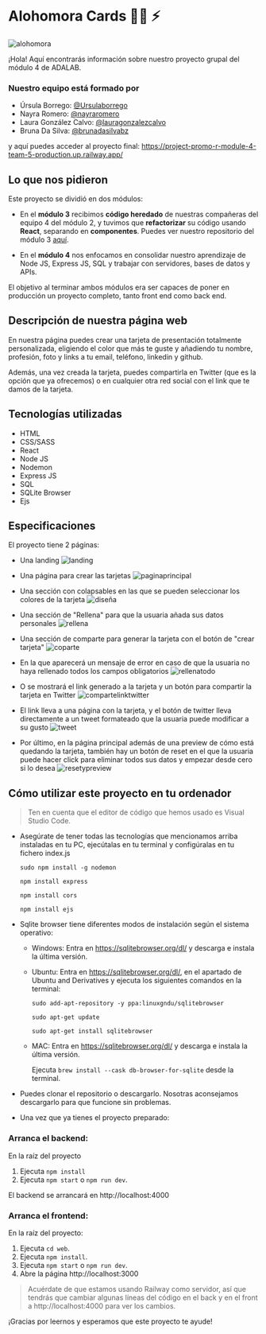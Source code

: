 # Alohomora Cards :mage_man: :zap:

![alohomora](https://user-images.githubusercontent.com/97313204/209992312-24c7434c-7608-4df3-b483-aa11d5a5c666.png)

¡Hola! Aquí encontrarás información sobre nuestro proyecto grupal del módulo 4 de ADALAB.

### Nuestro equipo está formado por

- Úrsula Borrego: [@Ursulaborrego](https://github.com/UrsulaBorrego)
- Nayra Romero: [@nayraromero](https://github.com/nayraromero)
- Laura González Calvo: [@lauragonzalezcalvo](https://github.com/lauragonzalezcalvo)
- Bruna Da Silva: [@brunadasilvabz](https://github.com/brunadasilvabz)

y aquí puedes acceder al proyecto final: https://project-promo-r-module-4-team-5-production.up.railway.app/

## Lo que nos pidieron

Este proyecto se dividió en dos módulos:

- En el **módulo 3** recibimos **código heredado** de nuestras compañeras del equipo 4 del módulo 2, y tuvimos que **refactorizar** su código usando **React**, separando en **componentes**. Puedes ver nuestro repositorio del módulo 3 [aquí](https://github.com/Adalab/project-promo-r-module-3-team-5).

- En el **módulo 4** nos enfocamos en consolidar nuestro aprendizaje de Node JS, Express JS, SQL y trabajar con servidores, bases de datos y APIs.

El objetivo al terminar ambos módulos era ser capaces de poner en producción un proyecto completo, tanto front end como back end.

## Descripción de nuestra página web

En nuestra página puedes crear una tarjeta de presentación totalmente personalizada, eligiendo el color que más te guste y añadiendo tu nombre, profesión, foto y links a tu email, teléfono, linkedin y github.

Además, una vez creada la tarjeta, puedes compartirla en Twitter (que es la opción que ya ofrecemos) o en cualquier otra red social con el link que te damos de la tarjeta.

## Tecnologías utilizadas

- HTML
- CSS/SASS
- React
- Node JS
- Nodemon
- Express JS
- SQL
- SQLite Browser
- Ejs

## Especificaciones

El proyecto tiene 2 páginas:

- Una landing ![landing](https://user-images.githubusercontent.com/97313204/209984757-7293cb0f-8e0d-49c5-8b84-d86e7cc8c982.png)

- Una página para crear las tarjetas ![paginaprincipal](https://user-images.githubusercontent.com/97313204/209985462-56213da5-babd-40fb-95af-8daecd91812a.png)

- Una sección con colapsables en las que se pueden seleccionar los colores de la tarjeta ![diseña](https://user-images.githubusercontent.com/97313204/209986297-dcc0eb86-6ebb-46ed-96ed-4f9f57ad0d10.png)

- Una sección de "Rellena" para que la usuaria añada sus datos personales ![rellena](https://user-images.githubusercontent.com/97313204/209992452-b065e406-973e-4d6f-9e42-2eecc014da57.png)

- Una sección de comparte para generar la tarjeta con el botón de "crear tarjeta" ![coparte](https://user-images.githubusercontent.com/97313204/210005726-611dd7bd-5480-47fe-8f88-7e422efbd610.png)

- En la que aparecerá un mensaje de error en caso de que la usuaria no haya rellenado todos los campos obligatorios ![rellenatodo](https://user-images.githubusercontent.com/97313204/210005786-8bbcf365-7751-4f40-9b9f-e15799cdba60.png)

- O se mostrará el link generado a la tarjeta y un botón para compartir la tarjeta en Twitter ![compartelinktwitter](https://user-images.githubusercontent.com/97313204/210005847-795f0af7-3aaf-4b09-859d-04c91c03bca0.png)

- El link lleva a una página con la tarjeta, y el botón de twitter lleva directamente a un tweet formateado que la usuaria puede modificar a su gusto ![tweet](https://user-images.githubusercontent.com/97313204/210005951-5bd63ee4-604b-4d39-80bc-ba0f2d2971b2.png)

- Por último, en la página principal además de una preview de cómo está quedando la tarjeta, también hay un botón de reset en el que la usuaria puede hacer click para eliminar todos sus datos y empezar desde cero si lo desea ![resetypreview](https://user-images.githubusercontent.com/97313204/210006045-d95f1022-9e43-4022-9676-dcc9c4d5526e.png)

## Cómo utilizar este proyecto en tu ordenador

> Ten en cuenta que el editor de código que hemos usado es Visual Studio Code.

- Asegúrate de tener todas las tecnologías que mencionamos arriba instaladas en tu PC, ejecútalas en tu terminal y configúralas en tu fichero index.js

  `sudo npm install -g nodemon`

  `npm install express`

  `npm install cors`

  `npm install ejs`

- Sqlite browser tiene diferentes modos de instalación según el sistema operativo:

  - Windows: Entra en https://sqlitebrowser.org/dl/ y descarga e instala la última versión.

  - Ubuntu: Entra en https://sqlitebrowser.org/dl/, en el apartado de Ubuntu and Derivatives y ejecuta los siguientes comandos en la terminal:

    `sudo add-apt-repository -y ppa:linuxgndu/sqlitebrowser`

    `sudo apt-get update`

    `sudo apt-get install sqlitebrowser`

  - MAC: Entra en https://sqlitebrowser.org/dl/ y descarga e instala la última versión.

    Ejecuta
    `brew install --cask db-browser-for-sqlite` desde la terminal.

- Puedes clonar el repositorio o descargarlo. Nosotras aconsejamos descargarlo para que funcione sin problemas.

- Una vez que ya tienes el proyecto preparado:

### Arranca el backend:

En la raíz del proyecto

1. Ejecuta `npm install`
1. Ejecuta `npm start` o `npm run dev`.

El backend se arrancará en http://localhost:4000

### Arranca el frontend:

En la raíz del proyecto:

1. Ejecuta `cd web`.
1. Ejecuta `npm install`.
1. Ejecuta `npm start` o `npm run dev`.
1. Abre la página http://localhost:3000

> Acuérdate de que estamos usando Railway como servidor, así que tendrás que cambiar algunas líneas del código en el back y en el front a http://localhost:4000 para ver los cambios.

¡Gracias por leernos y esperamos que este proyecto te ayude!
